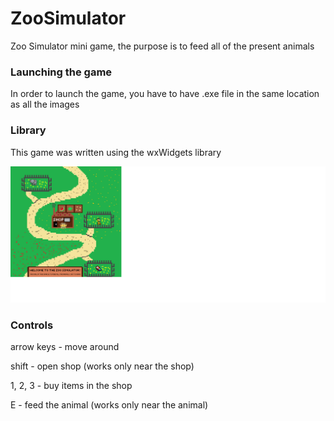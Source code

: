 # ZooSimulator
Zoo Simulator mini game, the purpose is to feed all of the present animals
### Launching the game
In order to launch the game, you have to have .exe file in the same location as all the images
### Library
This game was written using the wxWidgets library

![preview](https://github.com/mateuszsiwy/ZooSimulator/blob/main/preview.png)

### Controls
arrow keys - move around

shift - open shop (works only near the shop)

1, 2, 3 - buy items in the shop

E - feed the animal (works only near the animal)

